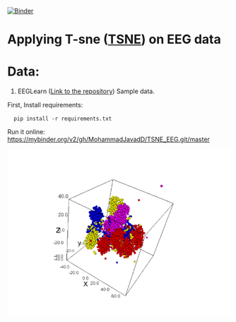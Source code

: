[![Binder](https://mybinder.org/badge_logo.svg)](https://mybinder.org/v2/gh/MohammadJavadD/TSNE_EEG.git/master)

# Applying T-sne ([TSNE](https://scikit-learn.org/stable/modules/generated/sklearn.manifold.TSNE.html)) on EEG data

# Data:


1) EEGLearn ([Link to the repository](https://github.com/pbashivan/EEGLearn)) Sample data.

First, Install requirements:

```
  pip install -r requirements.txt
```
Run it online:
https://mybinder.org/v2/gh/MohammadJavadD/TSNE_EEG.git/master

![EEGLearn](Img/EEGLEARN.png)


